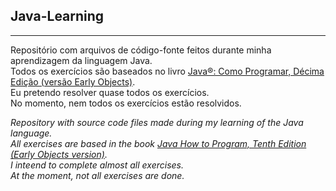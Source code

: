 ## **Java-Learning**
---
Repositório com arquivos de código-fonte feitos durante minha aprendizagem da linguagem Java.  
Todos os exercícios são baseados no livro [Java®: Como Programar, Décima Edição (versão Early Objects)](https://www.amazon.com.br/Java%C2%AE-como-programar-Paul-Deitel/dp/8543004799).  
Eu pretendo resolver quase todos os exercícios.  
No momento, nem todos os exercícios estão resolvidos.  

*Repository with source code files made during my learning of the Java language.*  
*All exercises are based in the book [Java How to Program, Tenth Edition (Early Objects version)](https://www.amazon.com.br/Java-How-Program-Early-Objects/dp/0133807800).*  
*I inteend to complete almost all exercises.*  
*At the moment, not all exercises are done.*  
